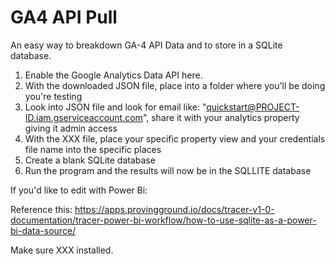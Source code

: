 # GA4 API Pull
An easy way to breakdown GA-4 API Data and to store in a SQLite database.

1. Enable the Google Analytics Data API here.
2. With the downloaded JSON file, place into a folder where you'll be doing you're testing
3. Look into JSON file and look for email like: "quickstart@PROJECT-ID.iam.gserviceaccount.com", share it with your analytics property giving it admin access
4. With the XXX file, place your specific property view and your credentials file name into the specific places
5. Create a blank SQLite database
6. Run the program and the results will now be in the SQLLITE database

If you'd like to edit with Power Bi:

Reference this: https://apps.provingground.io/docs/tracer-v1-0-documentation/tracer-power-bi-workflow/how-to-use-sqlite-as-a-power-bi-data-source/

Make sure XXX installed.
